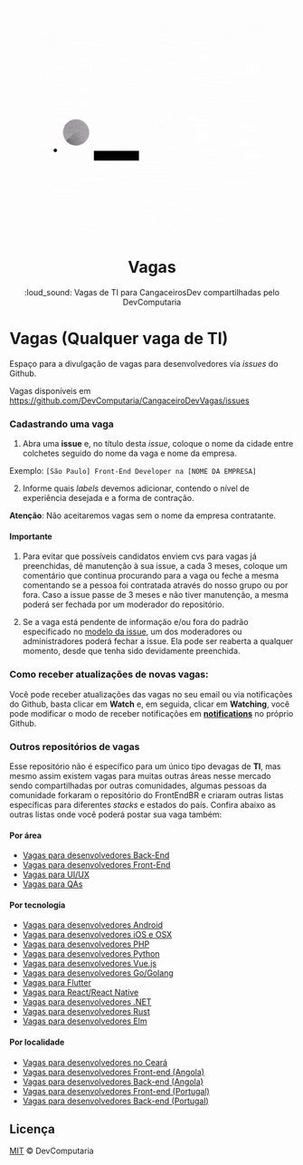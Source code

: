 <p align="center">
<img src="https://github.com/DevComputaria/CangaceiroDevVagas/blob/main/data/DevComputariaVagas.gif?raw=true" width="400" alt="Front-end Brasil">
</p>
<h1 align="center">Vagas</h1>
<p align="center">:loud_sound: Vagas de TI para CangaceirosDev compartilhadas pelo DevComputaria 
</p>

# Vagas (Qualquer vaga de TI)

Espaço para a divulgação de vagas para desenvolvedores via _issues_ do Github.

Vagas disponíveis em https://github.com/DevComputaria/CangaceiroDevVagas/issues

### Cadastrando uma vaga

1. Abra uma **issue** e, no título desta _issue_, coloque o nome da cidade entre colchetes seguido do nome da vaga e nome da empresa.

Exemplo: `[São Paulo] Front-End Developer na [NOME DA EMPRESA]`

2. Informe quais _labels_ devemos adicionar, contendo o nível de experiência desejada e a forma de contração.

**Atenção**: Não aceitaremos vagas sem o nome da empresa contratante.

#### Importante

1. Para evitar que possíveis candidatos enviem cvs para vagas já preenchidas, dê manutenção à sua issue, a cada 3 meses, coloque um comentário que continua procurando para a vaga ou feche a mesma comentando se a pessoa foi contratada através do nosso grupo ou por fora. Caso a issue passe de 3 meses e não tiver manutenção, a mesma poderá ser fechada por um moderador do repositório.

2. Se a vaga está pendente de informação e/ou fora do padrão especificado no [modelo da issue](./.github/ISSUE_TEMPLATE/adicionar-nova-vaga.md), um dos moderadores ou administradores poderá fechar a issue. Ela pode ser reaberta a qualquer momento, desde que tenha sido devidamente preenchida.

### Como receber atualizações de novas vagas:
Você pode receber atualizações das vagas no seu email ou via notificações do Github, basta clicar em **Watch** e, em seguida, clicar em **Watching**, você pode modificar o modo de receber notificações em **[notifications](https://github.com/settings/notifications)** no próprio Github.

### Outros repositórios de vagas

Esse repositório não é específico para um único tipo devagas de **TI**,
mas mesmo assim existem vagas para muitas outras áreas nesse mercado sendo compartilhadas por outras comunidades, algumas pessoas
da comunidade forkaram o repositório do FrontEndBR e criaram outras listas específicas
para diferentes _stacks_ e estados do país. Confira abaixo as outras
listas onde você poderá postar sua vaga também:

#### Por área

- [Vagas para desenvolvedores Back-End](https://github.com/backend-br/vagas)
- [Vagas para desenvolvedores Front-End](https://github.com/frontendbr/vagas)
- [Vagas para UI/UX](https://github.com/uxbrasil/vagas)
- [Vagas para QAs](https://github.com/qa-brasil/vagas)

#### Por tecnologia

- [Vagas para desenvolvedores Android](https://github.com/androiddevbr/vagas)
- [Vagas para desenvolvedores iOS e OSX](https://github.com/CocoaHeadsBrasil/vagas)
- [Vagas para desenvolvedores PHP](https://github.com/phpdevbr/vagas)
- [Vagas para desenvolvedores Python](https://pyjobs.com.br)
- [Vagas para desenvolvedores Vue.js](https://github.com/vuejs-br/vagas)
- [Vagas para desenvolvedores Go/Golang](https://github.com/Gommunity/vagas)
- [Vagas para Flutter](https://github.com/flutter-brazil/vagas)
- [Vagas para React/React Native](https://github.com/react-brasil/vagas)
- [Vagas para desenvolvedores .NET](https://github.com/dotnetdevbr/vagas)
- [Vagas para desenvolvedores Rust](https://github.com/rustdevbr/vagas)
- [Vagas para desenvolvedores Elm](https://github.com/FidelisClayton/elm-jobs)

#### Por localidade

- [Vagas para desenvolvedores no Ceará](https://github.com/CangaceirosDevels/vagas_de_emprego)
- [Vagas para desenvolvedores Front-end (Angola)](https://github.com/frontend-ao/vagas)
- [Vagas para desenvolvedores Back-end (Angola)](https://github.com/backend-ao/vagas)
- [Vagas para desenvolvedores Front-end (Portugal)](https://github.com/frontend-pt/vagas)
- [Vagas para desenvolvedores Back-end (Portugal)](https://github.com/backend-pt/vagas)

## Licença

[MIT](/LICENSE) &copy; DevComputaria

